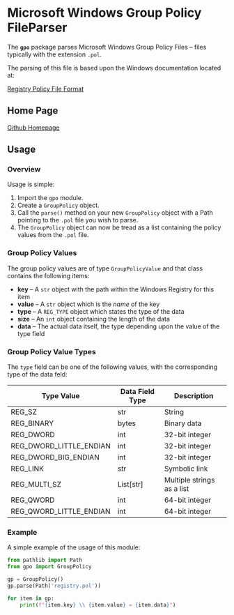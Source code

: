 # Microsoft Windows Group Policy FileParser

The **`gpo`** package parses Microsoft Windows Group Policy Files – files typically with the extension `.pol`.

The parsing of this file is based upon the Windows documentation located at:

[Registry Policy File Format](https://docs.microsoft.com/en-us/previous-versions/windows/desktop/policy/registry-policy-file-format)


## Home Page

[Github Homepage](https://github.com/aid/gpo/)

## Usage

### Overview
Usage is simple:

1. Import the `gpo` module.
1. Create a `GroupPolicy` object.
1. Call the `parse()` method on your new `GroupPolicy` object with a Path pointing to the `.pol` file you wish to parse.
1. The `GroupPolicy` object can now be tread as a list containing the policy values from the `.pol` file.

### Group Policy Values

The group policy values are of type `GroupPolicyValue` and that class contains the following items:

*   **key** – A `str` object with the path within the Windows Registry for this item
*   **value** – A `str` object which is the *name* of the key
*   **type** – A `REG_TYPE` object which states the type of the data
*   **size** – An `int` object containing the length of the data
*   **data** – The actual data itself, the type depending upon the value of the type field

### Group Policy Value Types

The `type` field can be one of the following values, with the corresponding type of the data feld:

|Type Value                      |Data Field Type |Description                  |
|--------------------------------|----------------|-----------------------------|
|REG_SZ                          |str             |String                       |
|REG_BINARY                      |bytes           |Binary data                  |
|REG_DWORD                       |int             |32-bit integer               |
|REG_DWORD_LITTLE_ENDIAN         |int             |32-bit integer               |
|REG_DWORD_BIG_ENDIAN            |int             |32-bit integer               |
|REG_LINK                        |str             |Symbolic link                |
|REG_MULTI_SZ                    |List[str]       |Multiple strings as a list   |
|REG_QWORD                       |int             |64-bit integer               |
|REG_QWORD_LITTLE_ENDIAN         |int             |64-bit integer               |

### Example

A simple example of the usage of this module:

```python
from pathlib import Path
from gpo import GroupPolicy

gp = GroupPolicy()
gp.parse(Path('registry.pol'))

for item in gp:
    print(f"{item.key} \\ {item.value} = {item.data}")
```

